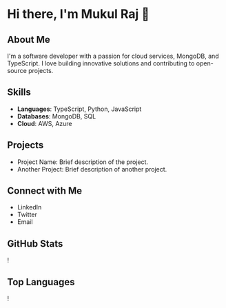 # Hi there, I'm Mukul Raj 👋



## About Me
I'm a software developer with a passion for cloud services, MongoDB, and TypeScript. I love building innovative solutions and contributing to open-source projects.

## Skills
- **Languages**: TypeScript, Python, JavaScript
- **Databases**: MongoDB, SQL
- **Cloud**: AWS, Azure

## Projects
- Project Name: Brief description of the project.
- Another Project: Brief description of another project.

## Connect with Me
- LinkedIn
- Twitter
- Email

## GitHub Stats
!

## Top Languages
!
